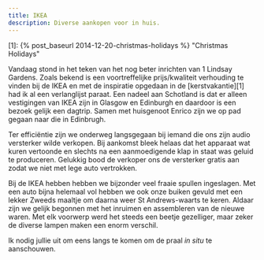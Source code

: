 ```yaml
---
title: IKEA
description: Diverse aankopen voor in huis.
---
```

[1]: {% post_baseurl 2014-12-20-christmas-holidays %} "Christmas Holidays"

Vandaag stond in het teken van het nog beter inrichten van 1 Lindsay Gardens. Zoals bekend is een voortreffelijke prijs/kwaliteit verhouding te vinden bij de IKEA en met de inspiratie opgedaan in de [kerstvakantie][1] had ik al een verlanglijst paraat. Een nadeel aan Schotland is dat er alleen vestigingen van IKEA zijn in Glasgow en Edinburgh en daardoor is een bezoek gelijk een dagtrip. Samen met huisgenoot Enrico zijn we op pad gegaan naar die in Edinbrugh.

<a name="more"></a>

Ter efficiëntie zijn we onderweg langsgegaan bij iemand die ons zijn audio versterker wilde verkopen. Bij aankomst bleek helaas dat het apparaat wat kuren vertoonde en slechts na een aanmoedigende klap in staat was geluid te produceren. Gelukkig bood de verkoper ons de versterker gratis aan zodat we niet met lege auto vertrokken.

Bij de IKEA hebben hebben we bijzonder veel fraaie spullen ingeslagen. Met een auto bijna helemaal vol hebben we ook onze buiken gevuld met een lekker Zweeds maaltje om daarna weer St Andrews-waarts te keren. Aldaar zijn we gelijk begonnen met het inruimen en assembleren van de nieuwe waren. Met elk voorwerp werd het steeds een beetje gezelliger, maar zeker de diverse lampen maken een enorm verschil.

Ik nodig jullie uit om eens langs te komen om de praal *in situ* te aanschouwen.
